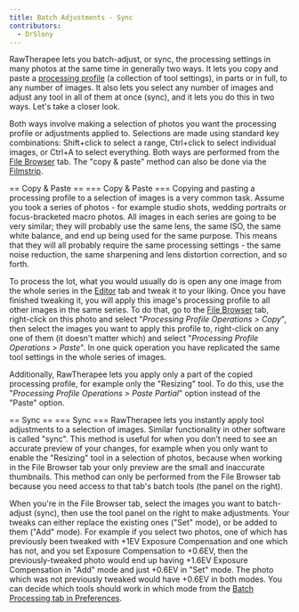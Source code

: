 ```yaml
---
title: Batch Adjustments - Sync
contributors:
  - DrSlony
---
```


RawTherapee lets you batch-adjust, or sync, the processing settings in
many photos at the same time in generally two ways. It lets you copy and
paste a [processing profile](sidecar_files_-_processing_profiles) (a collection
of tool settings), in parts or in full, to any number of images. It also
lets you select any number of images and adjust any tool in all of them
at once (sync), and it lets you do this in two ways. Let's take a closer
look.

Both ways involve making a selection of photos you want the processing
profile or adjustments applied to. Selections are made using standard
key combinations: Shift+click to select a range, Ctrl+click to select
individual images, or Ctrl+A to select everything. Both ways are
performed from the [File Browser](the_file_browser_tab) tab.
The "copy & paste" method can also be done via the
[Filmstrip](the_image_editor_tab#the_filmstrip).

<noinclude>== Copy & Paste ==</noinclude> <includeonly>=== Copy & Paste
===</includeonly> Copying and pasting a processing profile to a
selection of images is a very common task. Assume you took a series of
photos - for example studio shots, wedding portraits or focus-bracketed
macro photos. All images in each series are going to be very similar;
they will probably use the same lens, the same ISO, the same white
balance, and end up being used for the same purpose. This means that
they will all probably require the same processing settings - the same
noise reduction, the same sharpening and lens distortion correction, and
so forth.

To process the lot, what you would usually do is open any one image from
the whole series in the [Editor](the_image_editor_tab) tab
and tweak it to your liking. Once you have finished tweaking it, you
will apply this image's processing profile to all other images in the
same series. To do that, go to the [File Browser](the_file_browser_tab) tab, right-click on this photo
and select "*Processing Profile Operations \> Copy*", then select the
images you want to apply this profile to, right-click on any one of them
(it doesn't matter which) and select "*Processing Profile Operations \>
Paste*". In one quick operation you have replicated the same tool
settings in the whole series of images.

Additionally, RawTherapee lets you apply only a part of the copied
processing profile, for example only the "Resizing" tool. To do this,
use the "*Processing Profile Operations \> Paste Partial*" option
instead of the "Paste" option.

<noinclude>== Sync ==</noinclude> <includeonly>=== Sync
===</includeonly> RawTherapee lets you instantly apply tool adjustments
to a selection of images. Similar functionality in other software is
called "sync". This method is useful for when you don't need to see an
accurate preview of your changes, for example when you only want to
enable the "Resizing" tool in a selection of photos, because when
working in the File Browser tab your only preview are the small and
inaccurate thumbnails. This method can only be performed from the File
Browser tab because you need access to that tab's batch tools (the panel
on the right).

When you're in the File Browser tab, select the images you want to
batch-adjust (sync), then use the tool panel on the right to make
adjustments. Your tweaks can either replace the existing ones ("Set"
mode), or be added to them ("Add" mode). For example if you select two
photos, one of which has previously been tweaked with +1EV Exposure
Compensation and one which has not, and you set Exposure Compensation to
+0.6EV, then the previously-tweaked photo would end up having +1.6EV
Exposure Compensation in "Add" mode and just +0.6EV in "Set" mode. The
photo which was not previously tweaked would have +0.6EV in both modes.
You can decide which tools should work in which mode from the
[Batch Processing tab in Preferences](preferences#batch_processing_tab).
